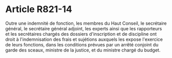 # Article R821-14

Outre une indemnité de fonction, les membres du Haut Conseil, le secrétaire général, le secrétaire général adjoint, les experts ainsi que les rapporteurs et les secrétaires chargés des dossiers d'inscription et de discipline ont droit à l'indemnisation des frais et sujétions auxquels les expose l'exercice de leurs fonctions, dans les conditions prévues par un arrêté conjoint du garde des sceaux, ministre de la justice, et du ministre chargé du budget.
